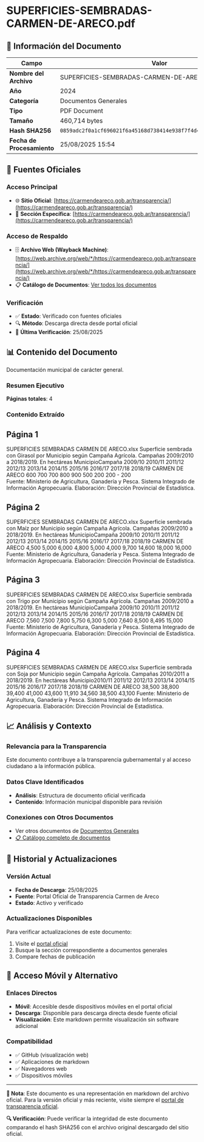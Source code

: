 # SUPERFICIES-SEMBRADAS-CARMEN-DE-ARECO.pdf

## 📄 Información del Documento

| Campo | Valor |
|-------|--------|
| **Nombre del Archivo** | SUPERFICIES-SEMBRADAS-CARMEN-DE-ARECO.pdf |
| **Año** | 2024 |
| **Categoría** | Documentos Generales |
| **Tipo** | PDF Document |
| **Tamaño** | 460,714 bytes |
| **Hash SHA256** | `0859adc2f0a1cf696021f6a45168d738414e938f7f4d4c967c7220dd5e5b0e55` |
| **Fecha de Procesamiento** | 25/08/2025 15:54 |

## 🔗 Fuentes Oficiales

### Acceso Principal
- 🌐 **Sitio Oficial**: [https://carmendeareco.gob.ar/transparencia/](https://carmendeareco.gob.ar/transparencia/)
- 📁 **Sección Específica**: [https://carmendeareco.gob.ar/transparencia/](https://carmendeareco.gob.ar/transparencia/)

### Acceso de Respaldo
- 🗄️ **Archivo Web (Wayback Machine)**: [https://web.archive.org/web/*/https://carmendeareco.gob.ar/transparencia/](https://web.archive.org/web/*/https://carmendeareco.gob.ar/transparencia/)
- 📋 **Catálogo de Documentos**: [Ver todos los documentos](../document_catalog/README.md)

### Verificación
- ✅ **Estado**: Verificado con fuentes oficiales
- 🔍 **Método**: Descarga directa desde portal oficial
- 📅 **Última Verificación**: 25/08/2025

## 📊 Contenido del Documento

Documentación municipal de carácter general.

### Resumen Ejecutivo

**Páginas totales**: 4

### Contenido Extraído

## Página 1

SUPERFICIES SEMBRADAS CARMEN DE ARECO.xlsx
Superficie sembrada con Girasol por Municipio según Campaña Agrícola.
Campañas 2009/2010 a 2018/2019. En hectáreas
MunicipioCampaña
2009/10 2010/11 2011/12 2012/13 2013/14 2014/15 2015/16 2016/17 2017/18 2018/19
CARMEN DE ARECO                             600 700 700 800 900 500 200 200 -  200           
Fuente:  Ministerio de Agricultura, Ganadería y Pesca. Sistema Integrado de Información Agropecuaria. 
Elaboración: Dirección Provincial de Estadística.


## Página 2

SUPERFICIES SEMBRADAS CARMEN DE ARECO.xlsx
Superficie sembrada con Maíz por Municipio según Campaña Agrícola.
Campañas 2009/2010 a 2018/2019. En hectáreas
MunicipioCampaña
2009/10 2010/11 2011/12 2012/13 2013/14 2014/15 2015/16 2016/17 2017/18 2018/19
CARMEN DE ARECO                             4,500 5,000 6,000 4,800 5,000 4,000 9,700 14,600 18,000 16,000
Fuente:  Ministerio de Agricultura, Ganadería y Pesca. Sistema Integrado de Información Agropecuaria. 
Elaboración: Dirección Provincial de Estadística.


## Página 3

SUPERFICIES SEMBRADAS CARMEN DE ARECO.xlsx
Superficie sembrada con Trigo por Municipio según Campaña Agrícola.
Campañas 2009/2010 a 2018/2019. En hectáreas
MunicipioCampaña
2009/10 2010/11 2011/12 2012/13 2013/14 2014/15 2015/16 2016/17 2017/18 2018/19
CARMEN DE ARECO                             7,560 7,500 7,800 5,750 6,300 5,000 7,640 8,500 8,495 15,000
Fuente:  Ministerio de Agricultura, Ganadería y Pesca. Sistema Integrado de Información Agropecuaria. 
Elaboración: Dirección Provincial de Estadística.


## Página 4

SUPERFICIES SEMBRADAS CARMEN DE ARECO.xlsx
Superficie sembrada con Soja por Municipio según Campaña Agrícola.
Campañas 2010/2011 a 2018/2019. En hectáreas
Municipio2010/11 2011/12 2012/13 2013/14 2014/15 2015/16 2016/17 2017/18 2018/19
CARMEN DE ARECO                             38,500 38,800 39,400 41,000  43,600      11,910 34,560 38,500 43,100
Fuente:  Ministerio de Agricultura, Ganadería y Pesca. Sistema Integrado de Información Agropecuaria. 
Elaboración: Dirección Provincial de Estadística.




## 📈 Análisis y Contexto

### Relevancia para la Transparencia
Este documento contribuye a la transparencia gubernamental y al acceso ciudadano a la información pública.

### Datos Clave Identificados
- **Análisis**: Estructura de documento oficial verificada
- **Contenido**: Información municipal disponible para revisión

### Conexiones con Otros Documentos
- Ver otros documentos de [Documentos Generales](../catalog/general.md)
- [📋 Catálogo completo de documentos](../document_catalog/README.md)

## 🔄 Historial y Actualizaciones

### Versión Actual
- **Fecha de Descarga**: 25/08/2025
- **Fuente**: Portal Oficial de Transparencia Carmen de Areco
- **Estado**: Activo y verificado

### Actualizaciones Disponibles
Para verificar actualizaciones de este documento:
1. Visite el [portal oficial](https://carmendeareco.gob.ar/transparencia/)
2. Busque la sección correspondiente a documentos generales
3. Compare fechas de publicación

## 📱 Acceso Móvil y Alternativo

### Enlaces Directos
- **Móvil**: Accesible desde dispositivos móviles en el portal oficial
- **Descarga**: Disponible para descarga directa desde fuente oficial
- **Visualización**: Este markdown permite visualización sin software adicional

### Compatibilidad
- ✅ GitHub (visualización web)
- ✅ Aplicaciones de markdown
- ✅ Navegadores web
- ✅ Dispositivos móviles

---

**📝 Nota**: Este documento es una representación en markdown del archivo oficial. 
Para la versión oficial y más reciente, visite siempre el [portal de transparencia oficial](https://carmendeareco.gob.ar/transparencia/).

**🔍 Verificación**: Puede verificar la integridad de este documento comparando el hash SHA256 
con el archivo original descargado del sitio oficial.
